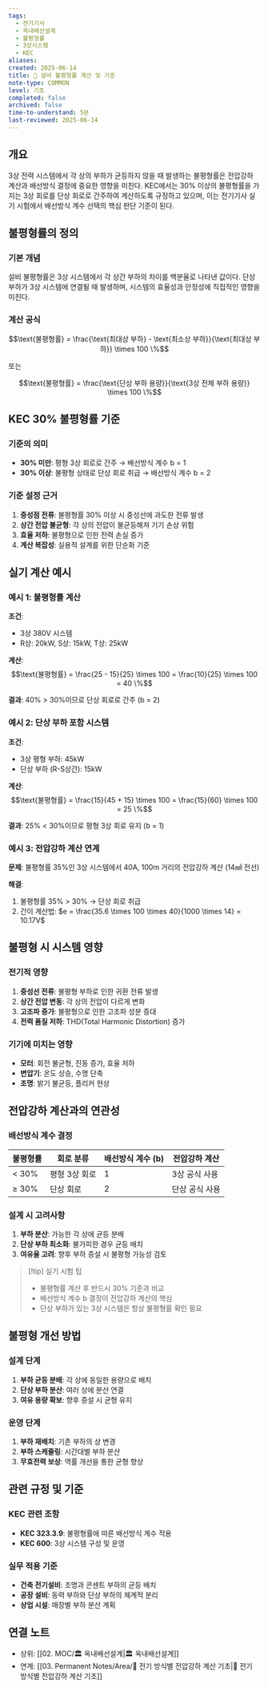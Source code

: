 ```yaml
---
tags:
  - 전기기사
  - 옥내배선설계
  - 불평형률
  - 3상시스템
  - KEC
aliases: 
created: 2025-06-14
title: 📝 설비 불평형률 계산 및 기준
note-type: COMMON
level: 기초
completed: false
archived: false
time-to-understand: 5분
last-reviewed: 2025-06-14
---
```


## 개요
3상 전력 시스템에서 각 상의 부하가 균등하지 않을 때 발생하는 불평형률은 전압강하 계산과 배선방식 결정에 중요한 영향을 미친다. KEC에서는 30% 이상의 불평형률을 가지는 3상 회로를 단상 회로로 간주하여 계산하도록 규정하고 있으며, 이는 전기기사 실기 시험에서 배선방식 계수 선택의 핵심 판단 기준이 된다.

## 불평형률의 정의

### 기본 개념
설비 불평형률은 3상 시스템에서 각 상간 부하의 차이를 백분율로 나타낸 값이다. 단상 부하가 3상 시스템에 연결될 때 발생하며, 시스템의 효율성과 안정성에 직접적인 영향을 미친다.

### 계산 공식
$$\text{불평형률} = \frac{\text{최대상 부하} - \text{최소상 부하}}{\text{최대상 부하}} \times 100 \%$$

또는

$$\text{불평형률} = \frac{\text{단상 부하 용량}}{\text{3상 전체 부하 용량}} \times 100 \%$$

## KEC 30% 불평형률 기준

### 기준의 의미
- **30% 미만**: 평형 3상 회로로 간주 → 배선방식 계수 b = 1
- **30% 이상**: 불평형 상태로 단상 회로 취급 → 배선방식 계수 b = 2

### 기준 설정 근거
1. **중성점 전류**: 불평형률 30% 이상 시 중성선에 과도한 전류 발생
2. **상간 전압 불균형**: 각 상의 전압이 불균등해져 기기 손상 위험
3. **효율 저하**: 불평형으로 인한 전력 손실 증가
4. **계산 복잡성**: 실용적 설계를 위한 단순화 기준

## 실기 계산 예시

### 예시 1: 불평형률 계산
**조건**:
- 3상 380V 시스템
- R상: 20kW, S상: 15kW, T상: 25kW

**계산**:
$$\text{불평형률} = \frac{25 - 15}{25} \times 100 = \frac{10}{25} \times 100 = 40 \%$$

**결과**: 40% > 30%이므로 단상 회로로 간주 (b = 2)

### 예시 2: 단상 부하 포함 시스템
**조건**:
- 3상 평형 부하: 45kW
- 단상 부하 (R-S상간): 15kW

**계산**:
$$\text{불평형률} = \frac{15}{45 + 15} \times 100 = \frac{15}{60} \times 100 = 25 \%$$

**결과**: 25% < 30%이므로 평형 3상 회로 유지 (b = 1)

### 예시 3: 전압강하 계산 연계
**문제**: 불평형률 35%인 3상 시스템에서 40A, 100m 거리의 전압강하 계산 (14㎟ 전선)

**해결**:
1. 불평형률 35% > 30% → 단상 회로 취급
2. 간이 계산법: $e = \frac{35.6 \times 100 \times 40}{1000 \times 14} = 10.17V$

## 불평형 시 시스템 영향

### 전기적 영향
1. **중성선 전류**: 불평형 부하로 인한 귀환 전류 발생
2. **상간 전압 변동**: 각 상의 전압이 다르게 변화
3. **고조파 증가**: 불평형으로 인한 고조파 성분 증대
4. **전력 품질 저하**: THD(Total Harmonic Distortion) 증가

### 기기에 미치는 영향
- **모터**: 회전 불균형, 진동 증가, 효율 저하
- **변압기**: 온도 상승, 수명 단축
- **조명**: 밝기 불균등, 플리커 현상

## 전압강하 계산과의 연관성

### 배선방식 계수 결정
| 불평형률 | 회로 분류 | 배선방식 계수 (b) | 전압강하 계산 |
|---------|----------|-----------------|-------------|
| < 30% | 평형 3상 회로 | 1 | 3상 공식 사용 |
| ≥ 30% | 단상 회로 | 2 | 단상 공식 사용 |

### 설계 시 고려사항
1. **부하 분산**: 가능한 각 상에 균등 분배
2. **단상 부하 최소화**: 불가피한 경우 균등 배치
3. **여유율 고려**: 향후 부하 증설 시 불평형 가능성 검토

> [!tip] 실기 시험 팁
> - 불평형률 계산 후 반드시 30% 기준과 비교
> - 배선방식 계수 b 결정이 전압강하 계산의 핵심
> - 단상 부하가 있는 3상 시스템은 항상 불평형률 확인 필요

## 불평형 개선 방법

### 설계 단계
1. **부하 균등 분배**: 각 상에 동일한 용량으로 배치
2. **단상 부하 분산**: 여러 상에 분산 연결
3. **여유 용량 확보**: 향후 증설 시 균형 유지

### 운영 단계
1. **부하 재배치**: 기존 부하의 상 변경
2. **부하 스케줄링**: 시간대별 부하 분산
3. **무효전력 보상**: 역률 개선을 통한 균형 향상

## 관련 규정 및 기준

### KEC 관련 조항
- **KEC 323.3.9**: 불평형률에 따른 배선방식 계수 적용
- **KEC 600**: 3상 시스템 구성 및 운영

### 실무 적용 기준
- **건축 전기설비**: 조명과 콘센트 부하의 균등 배치
- **공장 설비**: 동력 부하와 단상 부하의 체계적 분리
- **상업 시설**: 매장별 부하 분산 계획

## 연결 노트
- 상위: [[02. MOC/🏛️ 옥내배선설계|🏛️ 옥내배선설계]]
- 연계: [[03. Permanent Notes/Area/📝 전기 방식별 전압강하 계산 기초|📝 전기 방식별 전압강하 계산 기초]]